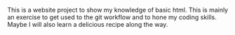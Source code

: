 This is a website project to show my knowledge of basic html. This is mainly an exercise to get used to the git workflow and to hone my coding skills. Maybe I will also learn a delicious recipe along the way.